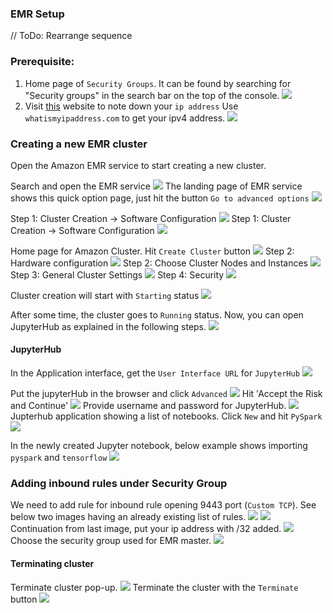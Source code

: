 ### EMR Setup

// ToDo: Rearrange sequence

### Prerequisite:

1. Home page of `Security Groups`. It can be found by searching for "Security groups" in the search bar on the top of the console.
![](./images_emr/emr_5.png)
2. Visit [this](https://whatismyipaddress.com/) website to note down your `ip address`
Use `whatismyipaddress.com` to get your ipv4 address.
![](./images_emr/emr_19.png)

### Creating a new EMR cluster
Open the Amazon EMR service to start creating a new cluster. 

Search and open the EMR service
![](./images_emr/search_for_emr.png)
The landing page of EMR service shows this quick option page, just hit the button `Go to advanced options`
![](./images_emr/emr_quick_options.png)

Step 1: Cluster Creation -> Software Configuration
![](./images_emr/emr_22.png)
Step 1: Cluster Creation -> Software Configuration
![](./images_emr/emr_21.png)

[//]: # (![]&#40;./images_emr/emr_6.png&#41; # AWS security hub &#40;not needed&#41;)

Home page for Amazon Cluster. Hit `Create Cluster` button
![](./images_emr/emr_2.png)
Step 2: Hardware configuration
![](./images_emr/emr_1.png)
Step 2: Choose Cluster Nodes and Instances
![](./images_emr/emr_23.png)
Step 3: General Cluster Settings
![](./images_emr/emr_4.png)
Step 4: Security
![](./images_emr/emr_3.png)

Cluster creation will start with `Starting` status
![](./images_emr/emr_24.png)

After some time, the cluster goes to `Running` status. Now, you can open JupyterHub as explained in the following steps.
![](./images_emr/emr_11.png)

#### JupyterHub
In the Application interface, get the `User Interface URL` for `JupyterHub`
![](./images_emr/emr_20.png)

Put the jupyterHub in the browser and click `Advanced` 
![](./images_emr/emr_18.png)
Hit 'Accept the Risk and Continue'
![](./images_emr/emr_17.png)
Provide username and password for JupyterHub.
![](./images_emr/emr_16.png)
Jupterhub application showing a list of notebooks. Click `New` and hit `PySpark`
![](./images_emr/emr_15.png)

In the newly created Jupyter notebook, below example shows importing `pyspark` and `tensorflow`
![](./images_emr/emr_12.png)

### Adding inbound rules under Security Group
We need to add rule for inbound rule opening 9443 port (`Custom TCP`). See below two images having an 
already existing list of rules.
![](./images_emr/emr_9.png)
![](./images_emr/emr_10.png)
Continuation from last image, put your ip address with /32 added.
![](./images_emr/emr_8.png)
Choose the security group used for EMR master.
![](./images_emr/emr_7.png)


#### Terminating cluster
Terminate cluster pop-up.
![](./images_emr/emr_14.png)
Terminate the cluster with the `Terminate` button
![](./images_emr/emr_13.png)